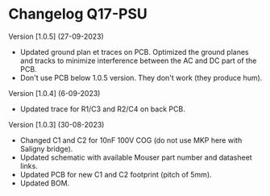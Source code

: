 # Changelog Q17-PSU


Version [1.0.5] (27-09-2023)

- Updated ground plan et traces on PCB. Optimized the ground planes and tracks to minimize interference between the AC and DC part of the PCB.
- Don't use PCB below 1.0.5 version. They don't work (they produce hum).

Version [1.0.4] (6-09-2023)

- Updated trace for R1/C3 and R2/C4 on back PCB.

Version [1.0.3] (30-08-2023)

- Changed C1 and C2 for 10nF 100V COG (do not use MKP here with Saligny bridge).
- Updated schematic with available Mouser part number and datasheet links.
- Updated PCB for new C1 and C2 footprint (pitch of 5mm).
- Updated BOM.
